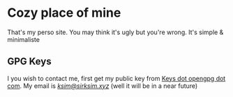# Cozy place of mine

That's my perso site. You may think it's ugly but you're wrong. It's simple & minimaliste

## GPG Keys

I you wish to contact me, first get my public key from [Keys dot opengpg dot com](https://keys.openpgp.org/). My email is *ksim@sirksim.xyz* (well it will be in a near future)

